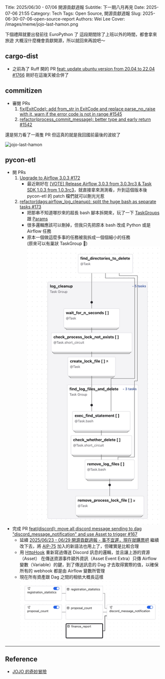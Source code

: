 Title: 2025/06/30 - 07/06 開源貢獻週報
Subtitle: 下一期八月再見
Date: 2025-07-06 21:55
Category: Tech
Tags: Open Source, 開源貢獻週報
Slug: 2025-06-30-07-06-open-source-report
Authors: Wei Lee
Cover: /images/meme/jojo-last-hamon.png

下個禮拜就要出發前往 EuroPython 了
這段期間除了上班以外的時間，都會拿來旅遊
大概沒什麼機會貢獻開源，所以就回來再說吧～

<!--more-->

## cargo-dist
* 之前為了 Ruff 開的 PR [feat: update ubuntu version from 20.04 to 22.04 #1766](https://github.com/axodotdev/cargo-dist/issues/1760) 剛好在這幾天被合併了

## commitizen
* 審閱 PRs
    1. [fix(ExitCode): add from_str in ExitCode and replace parse_no_raise with it, warn if the error code is not in range #1545](https://github.com/commitizen-tools/commitizen/pull/1545/files)
    2. [refactor(process_commit_message): better type and early return #1542](https://github.com/commitizen-tools/commitizen/pull/1542)

還是努力看了一兩隻 PR
但這真的就是我回國前最後的波紋了

![jojo-last-hamon](/images/meme/jojo-last-hamon.png)

## pycon-etl
* 開 PRs
    1. [Upgrade to Airflow 3.0.3 #172](https://github.com/pycontw/pycon-etl/pull/172)
        * 最近剛好在 [[VOTE] Release Airflow 3.0.3 from 3.0.3rc3 & Task SDK 1.0.3 from 1.0.3rc3](https://lists.apache.org/thread/n1l14lrf8gwcxwnqt81fj8c63ondy0zy)，就直接拿來測測看，升到這個版本後 pycon-etl 的 patch 檔們就可以刪光光惹
    2. [refactor(dags:airflow_log_cleanup): split the huge bash as separate tasks #173](https://github.com/pycontw/pycon-etl/pull/173)
        * 把那串不知道哪抄來的超長 bash 腳本拆開來，玩了一下 [TaskGroups](https://airflow.apache.org/docs/apache-airflow/stable/core-concepts/dags.html#taskgroups) 跟 [Params](https://airflow.apache.org/docs/apache-airflow/stable/core-concepts/params.html)
        * 很多邏輯應該可以刪掉，但我只先把原本 bash 改成 Python 或是 Airflow 任務
        * 原本一個做這麼多事的任務被我拆成一個個細小的任務  
          (原來可以有巢狀 TaskGroup 🤔)
          ![task-groups](/images/posts-image/2025-06-30-07-06-open-source-report/task-groups.jpg)
* 完成 PR [feat(discord): move all discord message sending to dag "discord_message_notification" and use Asset to trigger #167](https://github.com/pycontw/pycon-etl/pull/167)
    * 延續 [2025/06/23 - 06/29 開源貢獻週報 - 事不宜遲，現在就購票吧]({filename}/posts/gossiping/2025/29-2025-06-23-06-29-open-source-report.md) 繼續改下去，將 [AIP-75](https://cwiki.apache.org/confluence/display/AIRFLOW/AIP-75+New+Asset-Centric+Syntax) 加入的新語法也用上了，但確實是比較合理
    * 用 [HttpHook](https://airflow.apache.org/docs/apache-airflow-providers-http/stable/_api/airflow/providers/http/hooks/http/index.html#airflow.providers.http.hooks.http.HttpHook) 重新寫過傳送 Discord 訊息的邏輯，並且讓上游的資源（Asset） 在傳送資源事件額外資訊（Asset Event Extra）只傳 Airflow 變數（Variable）的鍵，到了傳送訊息的 Dag 才去取得實際的值，以確保所有的 webhook 都是由 Airflow 變數所管理
    * 現在所有資產跟 Dag 之間的相依大概長這樣 ![assets](/images/posts-image/2025-06-30-07-06-open-source-report/assets.jpg)


---

## Reference
* [JOJO 的奇妙冒險](https://ani.gamer.com.tw/animeVideo.php?sn=6166)
